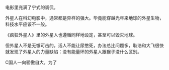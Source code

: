 电影里充满了宁式的调侃。

外星人在科幻电影中，通常都是异样的强大。毕竟能穿越光年来地球的外星生物，科技水平应该不一般。

《疯狂外星人》里的外星人也遵循同样地设定，甚至可以毁灭地球。

但外星人不是无懈可击的，活人不能让尿憋死，办法总比问题多，耿浩和大飞很快就发现了外星人的力量缺陷：没有能量环的外星人跟猴子没什么区别。

C国人一向骄傲自大，为了















<!--stackedit_data:
eyJoaXN0b3J5IjpbNjk3Mjk5ODc0LDU2NTQxOTM1MywtNDA0NT
M4MjAsMTM2NTY2Mjc5NywxOTAxMTAwODgzXX0=
-->